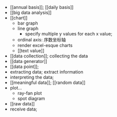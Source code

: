 - [[annual basis]]; [[daily basis]]
- [[big data analysis]]
- [[chart]]
    - bar graph
    - line graph
        - specify multiple y values for each x value;
    - ordinal axis: 序数坐标轴
    - render excel-esque charts
    - [[text value]]
- [[data collection]]; collecting the data
- [[data generator]]
- [[data point]];
- extracting data; extract information
- interpreting the data;
- [[meaningful data]]; [[random data]]
- plot...
    - ray-fan plot
    - spot diagram
- [[raw data]]
- receive data;
